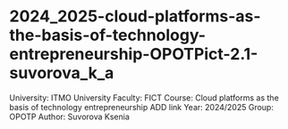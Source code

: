 # 2024_2025-cloud-platforms-as-the-basis-of-technology-entrepreneurship-OPOTPict-2.1-suvorova_k_a
University: ITMO University Faculty: 
FICT Course: Cloud platforms as the basis of technology entrepreneurship ADD link
Year: 2024/2025 
Group: OPOTP 
Author: Suvorova Ksenia
